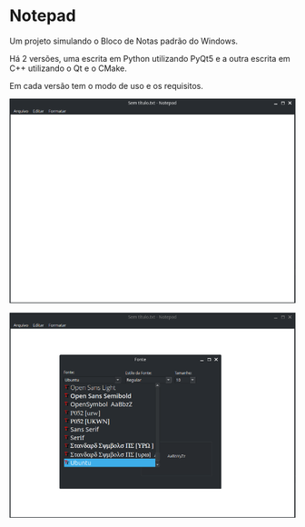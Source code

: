 # Notepad

Um projeto simulando o Bloco de Notas padrão do Windows.

Há 2 versões, uma escrita em Python utilizando PyQt5 e a outra escrita em C++ utilizando o Qt e o CMake.

Em cada versão tem o modo de uso e os requisitos.

![img](img/1photo.png)

![img](img/2photo.png)
